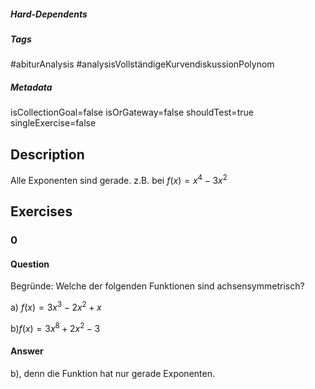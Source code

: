 ##### Hard-Dependents
##### Tags
#abiturAnalysis
#analysisVollständigeKurvendiskussionPolynom
##### Metadata
isCollectionGoal=false
isOrGateway=false
shouldTest=true
singleExercise=false
## Description
Alle Exponenten sind gerade. z.B. bei  $f(x)=x^4-3x^2$ 
## Exercises
### 0
#### Question
Begründe:
Welche der folgenden Funktionen sind achsensymmetrisch?

a) $f(x)=3x^3-2x^2+x$ 

 b)$f(x)=3x^8+2x^2-3$
#### Answer
b), denn die Funktion hat nur gerade Exponenten.
